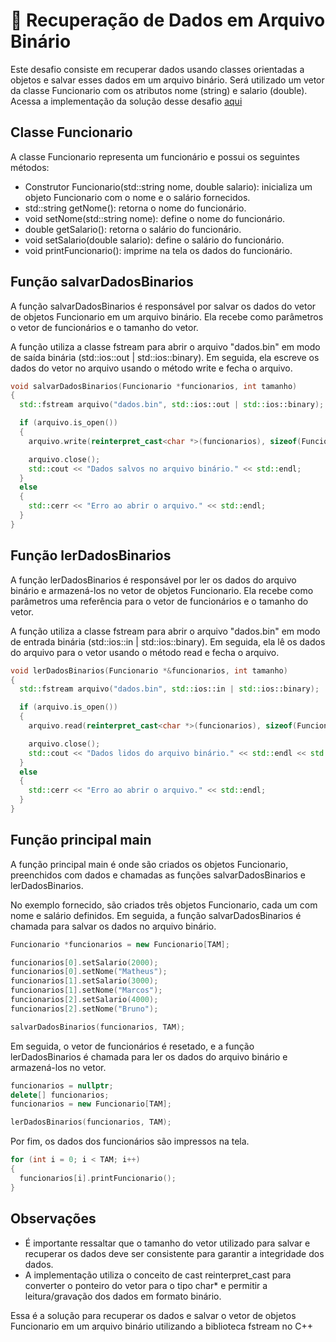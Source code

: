 # 💾 Recuperação de Dados em Arquivo Binário

Este desafio consiste em recuperar dados usando classes orientadas a objetos e salvar esses dados em um arquivo binário. Será utilizado um vetor da classe Funcionario com os atributos nome (string) e salario (double). Acessa a implementação da solução desse desafio [aqui](../main.cpp)

## Classe Funcionario
A classe Funcionario representa um funcionário e possui os seguintes métodos:

- Construtor Funcionario(std::string nome, double salario): inicializa um objeto Funcionario com o nome e o salário fornecidos.
- std::string getNome(): retorna o nome do funcionário.
- void setNome(std::string nome): define o nome do funcionário.
- double getSalario(): retorna o salário do funcionário.
- void setSalario(double salario): define o salário do funcionário.
- void printFuncionario(): imprime na tela os dados do funcionário.

## Função salvarDadosBinarios
A função salvarDadosBinarios é responsável por salvar os dados do vetor de objetos Funcionario em um arquivo binário. Ela recebe como parâmetros o vetor de funcionários e o tamanho do vetor.

A função utiliza a classe fstream para abrir o arquivo "dados.bin" em modo de saída binária (std::ios::out | std::ios::binary). Em seguida, ela escreve os dados do vetor no arquivo usando o método write e fecha o arquivo.

```cpp
void salvarDadosBinarios(Funcionario *funcionarios, int tamanho)
{
  std::fstream arquivo("dados.bin", std::ios::out | std::ios::binary);

  if (arquivo.is_open())
  {
    arquivo.write(reinterpret_cast<char *>(funcionarios), sizeof(Funcionario) * tamanho);

    arquivo.close();
    std::cout << "Dados salvos no arquivo binário." << std::endl;
  }
  else
  {
    std::cerr << "Erro ao abrir o arquivo." << std::endl;
  }
}
```

## Função lerDadosBinarios
A função lerDadosBinarios é responsável por ler os dados do arquivo binário e armazená-los no vetor de objetos Funcionario. Ela recebe como parâmetros uma referência para o vetor de funcionários e o tamanho do vetor.

A função utiliza a classe fstream para abrir o arquivo "dados.bin" em modo de entrada binária (std::ios::in | std::ios::binary). Em seguida, ela lê os dados do arquivo para o vetor usando o método read e fecha o arquivo.
```cpp
void lerDadosBinarios(Funcionario *&funcionarios, int tamanho)
{
  std::fstream arquivo("dados.bin", std::ios::in | std::ios::binary);

  if (arquivo.is_open())
  {
    arquivo.read(reinterpret_cast<char *>(funcionarios), sizeof(Funcionario) * tamanho);

    arquivo.close();
    std::cout << "Dados lidos do arquivo binário." << std::endl << std::endl;
  }
  else
  {
    std::cerr << "Erro ao abrir o arquivo." << std::endl;
  }
}
```

## Função principal main
A função principal main é onde são criados os objetos Funcionario, preenchidos com dados e chamadas as funções salvarDadosBinarios e lerDadosBinarios.

No exemplo fornecido, são criados três objetos Funcionario, cada um com nome e salário definidos. Em seguida, a função salvarDadosBinarios é chamada para salvar os dados no arquivo binário.
```cpp
Funcionario *funcionarios = new Funcionario[TAM];

funcionarios[0].setSalario(2000);
funcionarios[0].setNome("Matheus");
funcionarios[1].setSalario(3000);
funcionarios[1].setNome("Marcos");
funcionarios[2].setSalario(4000);
funcionarios[2].setNome("Bruno");

salvarDadosBinarios(funcionarios, TAM);
```

Em seguida, o vetor de funcionários é resetado, e a função lerDadosBinarios é chamada para ler os dados do arquivo binário e armazená-los no vetor.
```cpp
funcionarios = nullptr;
delete[] funcionarios;
funcionarios = new Funcionario[TAM];

lerDadosBinarios(funcionarios, TAM);
```

Por fim, os dados dos funcionários são impressos na tela.
```cpp
for (int i = 0; i < TAM; i++)
{
  funcionarios[i].printFuncionario();
}
```
## Observações
- É importante ressaltar que o tamanho do vetor utilizado para salvar e recuperar os dados deve ser consistente para garantir a integridade dos dados.
- A implementação utiliza o conceito de cast reinterpret_cast para converter o ponteiro do vetor para o tipo char* e permitir a leitura/gravação dos dados em formato binário.

Essa é a solução para recuperar os dados e salvar o vetor de objetos Funcionario em um arquivo binário utilizando a biblioteca fstream no C++